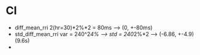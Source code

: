 # CI

- diff_mean_rri
  2(hr=30)*2%*2 = 80ms --> (0, +-80ms)
- std_diff_mean_rri
  var = 240^2*4% --> std = 240*2%*2 --> (-6.86, +-4.9) (9.6s)
- 


